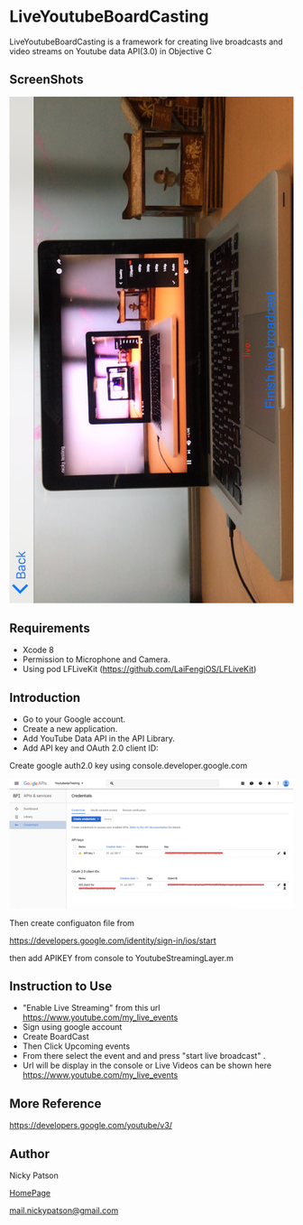 # LiveYoutubeBoardCasting

LiveYoutubeBoardCasting is a framework for creating live broadcasts and video streams on Youtube data API(3.0) in Objective C

## ScreenShots

![Alt text](/ScreenShotSample.png?raw=true "Optional Title")

## Requirements

- Xcode 8
- Permission to Microphone and Camera.
- Using 
  pod LFLiveKit (https://github.com/LaiFengiOS/LFLiveKit)


## Introduction

- Go to your Google account.
- Create a new application.
- Add YouTube Data API in the API Library.  
- Add API key and OAuth 2.0 client ID:

Create google auth2.0 key using console.developer.google.com

![Alt text](/ScreenShot1.png?raw=true "Optional Title")

Then create configuaton file from

https://developers.google.com/identity/sign-in/ios/start

then add APIKEY from console to  YoutubeStreamingLayer.m



## Instruction to Use

- "Enable Live Streaming" from this url https://www.youtube.com/my_live_events
- Sign using google account
- Create BoardCast 
- Then Click Upcoming events 
- From there select the event and and press "start live broadcast" .
- Url will be display in the console or Live Videos can be shown here https://www.youtube.com/my_live_events

## More Reference

https://developers.google.com/youtube/v3/

## Author

Nicky Patson

[HomePage](http://about.me/nickypatson)

<mail.nickypatson@gmail.com>





